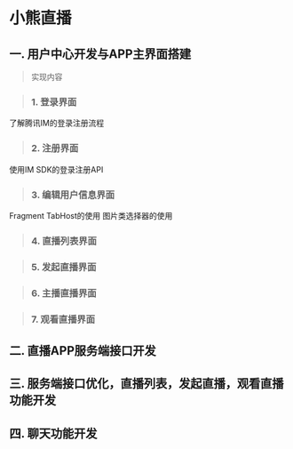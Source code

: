 # 小熊直播
## 一. 用户中心开发与APP主界面搭建

> 实现内容

>###  1. 登录界面
 了解腾讯IM的登录注册流程
>###  2. 注册界面
 使用IM SDK的登录注册API
>###  3. 编辑用户信息界面
Fragment TabHost的使用
图片类选择器的使用
>###  4. 直播列表界面

>###  5. 发起直播界面

>###  6. 主播直播界面

>###  7. 观看直播界面

## 二. 直播APP服务端接口开发
## 三. 服务端接口优化，直播列表，发起直播，观看直播功能开发
## 四. 聊天功能开发